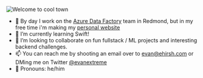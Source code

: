 ![Welcome to cool town](https://i.imgur.com/Lp282rj.gif)

- 🔭 By day I work on the [Azure Data Factory](https://azure.microsoft.com/en-us/services/data-factory/) team in Redmond, but in my free time i'm making my [personal website](https://github.com/evanextreme/website)
- 🌱 I’m currently learning Swift!
- 👯 I’m looking to collaborate on fun fullstack / ML projects and interesting backend challenges.
- 📫 You can reach me by shooting an email over to [evan@ehirsh.com](mailto:evan@ehirsh.com) or DMing me on Twitter [@evanextreme](https://twitter.com/evanextreme)
- 💬 Pronouns: he/him
